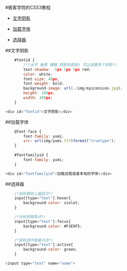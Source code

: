#极客学院的CSS3教程

* [文字阴影](文字阴影)

* [加载字体](加载字体)

* [选择器](选择器)

##文字阴影
```js
    #fontid {
        /*(水平 垂直 模糊 阴影的颜色) 可以设置多个阴影*/
        text-shadow: -5px 5px 5px red;
        color: white;
        font-size: 40px;
        font-weight: bold;
        background-image: url(./img/myiconicon.jpg);
        height: 100px;
        width: 100px;
    }
```
```js
<div id="fontid">文字阴影</div>
```

##加载字体
```js
    @font-face {
        font-family: yumi;
        src: url(img/yumi.ttf)format("truetype");
    }
    
    #fontfamilyid {
        font-family: yumi;
    }
```
```js
<div id="fontfamilyid">加载远程或者本地的字体</div>
```

##选择器
```js
    /*鼠标移到上面显示*/
    input[type="text"]:hover{
        background-color: violet;
    }

    /*光标获取焦点*/
    input[type="text"]:focus{
        background-color: #F3E9F5;
    }

    /*鼠标选中或者点击*/
    input[type="text"]:active{
        background-color: green;
    }
```
```js
<input type="text" name="name">
```
